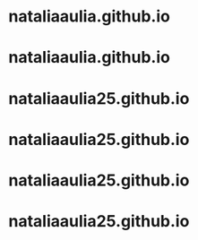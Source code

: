 # nataliaaulia.github.io
# nataliaaulia.github.io
# nataliaaulia25.github.io
# nataliaaulia25.github.io
# nataliaaulia25.github.io
# nataliaaulia25.github.io
